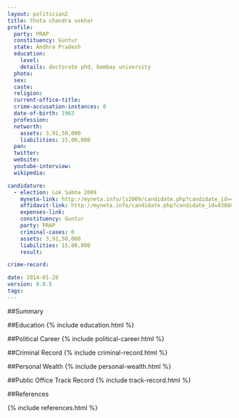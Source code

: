```yaml
---
layout: politician2
title: thota chandra sekhar
profile: 
  party: PRAP
  constituency: Guntur
  state: Andhra Pradesh
  education: 
    level: 
    details: doctorate phd, bombay university
  photo: 
  sex: 
  caste: 
  religion: 
  current-office-title: 
  crime-accusation-instances: 0
  date-of-birth: 1963
  profession: 
  networth: 
    assets: 3,91,50,000
    liabilities: 15,00,000
  pan: 
  twitter: 
  website: 
  youtube-interview: 
  wikipedia: 

candidature: 
  - election: Lok Sabha 2009
    myneta-link: http://myneta.info/ls2009/candidate.php?candidate_id=4388
    affidavit-link: http://myneta.info/candidate.php?candidate_id=4388&scan=original
    expenses-link: 
    constituency: Guntur 
    party: PRAP
    criminal-cases: 0
    assets: 3,91,50,000
    liabilities: 15,00,000
    result:  

crime-record: 

date: 2014-01-28
version: 0.0.5
tags: 
---
```

##Summary


##Education
{% include education.html %}


##Political Career
{% include political-career.html %}


##Criminal Record
{% include criminal-record.html %}


##Personal Wealth
{% include personal-wealth.html %}


##Public Office Track Record
{% include track-record.html %}


##References


{% include references.html %}